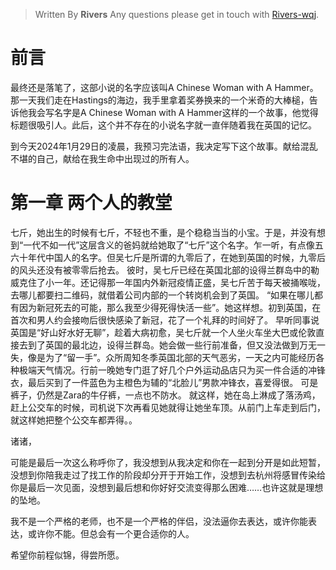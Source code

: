 
> Written By **Rivers**
> Any questions please get in touch with  [Rivers-wqj](https://rivers-wqj.github.io/).

# 前言
最终还是落笔了，这部小说的名字应该叫A Chinese Woman with A Hammer。那一天我们走在Hastings的海边，我手里拿着奖券换来的一个米奇的大棒槌，告诉他我会写名字是A Chinese Woman with A Hammer这样的一个故事，他觉得标题很吸引人。此后，这个并不存在的小说名字就一直伴随着我在英国的记忆。

到今天2024年1月29日的凌晨，我预习完法语，我决定写下这个故事。献给混乱不堪的自己，献给在我生命中出现过的所有人。

# 第一章 两个人的教堂
七斤，她出生的时候有七斤，不轻也不重，是个稳稳当当的小宝。于是，并没有想到“一代不如一代”这层含义的爸妈就给她取了“七斤”这个名字。乍一听，有点像五六十年代中国人的名字。但吴七斤是所谓的九零后了，在她到英国的时候，九零后的风头还没有被零零后抢去。
彼时，吴七斤已经在英国北部的设得兰群岛中的勒威克住了小一年。还记得那一年国内外新冠疫情正盛，吴七斤苦于每天被捅喉咙，去哪儿都要扫二维码，就借着公司内部的一个转岗机会到了英国。
“如果在哪儿都有因为新冠死去的可能，那么我至少得死得快活一些”。她这样想。初到英国，在首次和男人约会接吻后很快感染了新冠，花了一个礼拜的时间好了。
早听同事说英国是“好山好水好无聊”，趁着大病初愈，吴七斤就一个人坐火车坐大巴或伦敦直接去到了英国的最北边，设得兰群岛。她会做一些行前准备，但又没法做到万无一失，像是为了“留一手”。众所周知冬季英国北部的天气恶劣，一天之内可能经历各种极端天气情况。行前一晚她专门逛了好几个户外运动品店只为买一件合适的冲锋衣，最后买到了一件蓝色为主橙色为辅的“北脸儿”男款冲锋衣，喜爱得很。
可是裤子，仍然是Zara的牛仔裤，一点也不防水。
就这样，她在岛上淋成了落汤鸡，赶上公交车的时候，司机说下次再看见她就得让她坐车顶。从前门上车走到后门，就这样她把整个公交车都弄得。。



诸诸，

可能是最后一次这么称呼你了，我没想到从我决定和你在一起到分开是如此短暂，没想到你陪我走过了找工作的阶段却分开于开始工作，没想到去杭州将感冒传染给你是最后一次见面，没想到最后想和你好好交流变得那么困难……也许这就是理想的坠地。

我不是一个严格的老师，也不是一个严格的伴侣，没法逼你去表达，或许你能表达，或许你不能。但总会有一个更合适你的人。

希望你前程似锦，得尝所愿。





<!--stackedit_data:
eyJoaXN0b3J5IjpbNzAyMzE4ODkwLDUxNzA2MTAsMTAxMzI3Mz
UxMiwyNjIxODQ3MDMsLTEwMTI1MTEwMzAsLTgyNzY1MzUwMF19

-->